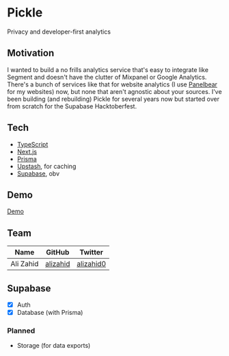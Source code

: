 # Pickle

Privacy and developer-first analytics

## Motivation

I wanted to build a no frills analytics service that's easy to integrate like Segment and doesn't have the clutter of Mixpanel or Google Analytics. There's a bunch of services like that for website analytics (I use [Panelbear](https://panelbear.com) for my websites) now, but none that aren't agnostic about your sources. I've been building (and rebuilding) Pickle for several years now but started over from scratch for the Supabase Hacktoberfest.

## Tech

- [TypeScript](https://www.typescriptlang.org)
- [Next.js](https://nextjs.org)
- [Prisma](https://www.prisma.io)
- [Upstash](https://upstash.com), for caching
- [Supabase](https://supabase.io), obv

## Demo

[Demo](https://pickle.sh)

## Team

| Name      | GitHub                                  | Twitter                                    |
| --------- | --------------------------------------- | ------------------------------------------ |
| Ali Zahid | [alizahid](https://github.com/alizahid) | [alizahid0](https://twitter.com/alizahid0) |

## Supabase

- [x] Auth
- [x] Database (with Prisma)

### Planned

- Storage (for data exports)
